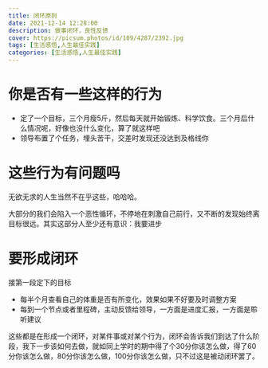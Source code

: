 ```yaml
---
title: 闭环原则
date: 2021-12-14 12:28:00
description: 做事闭环，良性反馈
cover: https://picsum.photos/id/109/4287/2392.jpg
tags: [生活感悟,人生最佳实践]
categories: [生活感悟,人生最佳实践]
---
```


# 你是否有一些这样的行为

* 定了一个目标，三个月瘦5斤，然后每天就开始锻炼、科学饮食。三个月后什么情况呢，好像也没什么变化，算了就这样吧
* 领导布置了个任务，埋头苦干，交差时发现还没达到及格线你

# 这些行为有问题吗

无欲无求的人生当然不在乎这些，哈哈哈。

大部分的我们会陷入一个恶性循环，不停地在刺激自己前行，又不断的发现始终离目标很远。其实这部分人至少还有意识：我要进步

# 要形成闭环

接第一段定下的目标

* 每半个月查看自己的体重是否有所变化，效果如果不好要及时调整方案
* 每到一个节点或者里程碑，主动反馈给领导，一方面是进度汇报，一方面是聆听建议

这些都是在形成一个闭环，对某件事或对某个行为，闭环会告诉我们到达了什么阶段，我下一步该如何去做，就如同上学时的期中得了个30分你该怎么做，得了60分你该怎么做，80分你该怎么做，100分你该怎么做，只不过这是被动闭环罢了。
